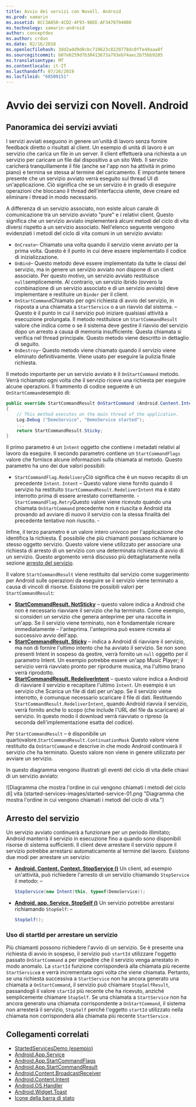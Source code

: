 ```yaml
---
title: Avvio dei servizi con Novell. Android
ms.prod: xamarin
ms.assetid: 8CC3A850-4CD2-4F93-98EE-AF3470794000
ms.technology: xamarin-android
author: conceptdev
ms.author: crdun
ms.date: 02/16/2018
ms.openlocfilehash: 3dd2add9d8cbc719623c8229778dc0ffe49aaa8f
ms.sourcegitcommit: b07e0259d7b30413673a793ebf4aec2b75bb9285
ms.translationtype: MT
ms.contentlocale: it-IT
ms.lasthandoff: 07/26/2019
ms.locfileid: "68509151"
---
```

# <a name="started-services-with-xamarinandroid"></a>Avvio dei servizi con Novell. Android

## <a name="started-services-overview"></a>Panoramica dei servizi avviati

I servizi avviati eseguono in genere un'unità di lavoro senza fornire feedback diretto o risultati al client. Un esempio di unità di lavoro è un servizio che carica un file in un server. Il client effettuerà una richiesta a un servizio per caricare un file dal dispositivo a un sito Web. Il servizio caricherà tranquillamente il file (anche se l'app non ha attività in primo piano) e termina se stessa al termine del caricamento. È importante tenere presente che un servizio avviato verrà eseguito sul thread UI di un'applicazione. Ciò significa che se un servizio è in grado di eseguire operazioni che bloccano il thread dell'interfaccia utente, deve creare ed eliminare i thread in modo necessario.

A differenza di un servizio associato, non esiste alcun canale di comunicazione tra un servizio avviato "pure" e i relativi client. Questo significa che un servizio avviato implementerà alcuni metodi del ciclo di vita diversi rispetto a un servizio associato. Nell'elenco seguente vengono evidenziati i metodi del ciclo di vita comuni in un servizio avviato:

- `OnCreate`&ndash; Chiamato una volta quando il servizio viene avviato per la prima volta. Questo è il punto in cui deve essere implementato il codice di inizializzazione.
- `OnBind`&ndash; Questo metodo deve essere implementato da tutte le classi del servizio, ma in genere un servizio avviato non dispone di un client associato. Per questo motivo, un servizio avviato restituisce `null`semplicemente. Al contrario, un servizio ibrido (ovvero la combinazione di un servizio associato e di un servizio avviato) deve implementare e restituire un `Binder` per il client.
- `OnStartCommand`Chiamato per ogni richiesta di avvio del servizio, in risposta a una chiamata a `StartService` o a un riavvio dal sistema. &ndash; Questo è il punto in cui il servizio può iniziare qualsiasi attività a esecuzione prolungata. Il metodo restituisce un `StartCommandResult` valore che indica come o se il sistema deve gestire il riavvio del servizio dopo un arresto a causa di memoria insufficiente. Questa chiamata si verifica nel thread principale. Questo metodo viene descritto in dettaglio di seguito.
- `OnDestroy`&ndash; Questo metodo viene chiamato quando il servizio viene eliminato definitivamente. Viene usato per eseguire la pulizia finale richiesta.

Il metodo importante per un servizio avviato è il `OnStartCommand` metodo. Verrà richiamato ogni volta che il servizio riceve una richiesta per eseguire alcune operazioni. Il frammento di codice seguente è un `OnStartCommand`esempio di: 

```csharp
public override StartCommandResult OnStartCommand (Android.Content.Intent intent, StartCommandFlags flags, int startId)
{
    // This method executes on the main thread of the application.
    Log.Debug ("DemoService", "DemoService started");
    ...
    return StartCommandResult.Sticky;
}
```

Il primo parametro è un `Intent` oggetto che contiene i metadati relativi al lavoro da eseguire. Il secondo parametro contiene un `StartCommandFlags` valore che fornisce alcune informazioni sulla chiamata al metodo. Questo parametro ha uno dei due valori possibili:

- `StartCommandFlag.Redelivery`Ciò significa che è un nuovo recapito di un precedente `Intent`. `Intent` &ndash; Questo valore viene fornito quando il servizio ha restituito `StartCommandResult.RedeliverIntent` ma è stato interrotto prima di essere arrestato correttamente.
-`StartCommandFlag.Retry`Questo valore viene ricevuto quando una chiamata `OnStartCommand` precedente non è riuscita e Android sta provando ad avviare di nuovo il servizio con la stessa finalità del precedente tentativo non riuscito. &dash;
 
Infine, il terzo parametro è un valore intero univoco per l'applicazione che identifica la richiesta. È possibile che più chiamanti possano richiamare lo stesso oggetto servizio. Questo valore viene utilizzato per associare una richiesta di arresto di un servizio con una determinata richiesta di avvio di un servizio. Questo argomento verrà discusso più dettagliatamente nella sezione [arresto del servizio](#Stopping_the_Service). 

Il valore `StartCommandResult` viene restituito dal servizio come suggerimento per Android sulle operazioni da eseguire se il servizio viene terminato a causa di vincoli di risorse. Esistono tre possibili valori per `StartCommandResult`:

- **[StartCommandResult. NotSticky](xref:Android.App.StartCommandResult.NotSticky)** &ndash; questo valore indica a Android che non è necessario riavviare il servizio che ha terminato. Come esempio, si consideri un servizio che genera anteprime per una raccolta in un'app. Se il servizio viene terminato, non è fondamentale ricreare immediatamente &ndash; l'anteprima. l'anteprima può essere ricreata al successivo avvio dell'app.
- **[StartCommandResult. Sticky](xref:Android.App.StartCommandResult.Sticky)** &ndash; indica a Android di riavviare il servizio, ma non di fornire l'ultimo intento che ha avviato il servizio. Se non sono presenti Intent in sospeso da gestire, verrà fornito un `null` oggetto per il parametro Intent. Un esempio potrebbe essere un'app Music Player; il servizio verrà riavviato pronto per riprodurre musica, ma l'ultimo brano verrà riprodotto.
- **[StartCommandResult. RedeliverIntent](xref:Android.App.StartCommandResult.RedeliverIntent)** &ndash; questo valore indica a Android di riavviare il servizio e recapitare l'ultimo `Intent`. Un esempio è un servizio che Scarica un file di dati per un'app. Se il servizio viene interrotto, è comunque necessario scaricare il file di dati. Restituendo `StartCommandResult.RedeliverIntent`, quando Android riavvia il servizio, verrà fornito anche lo scopo (che include l'URL del file da scaricare) al servizio. In questo modo il download verrà riavviato o ripreso (a seconda dell'implementazione esatta del codice).

Per `StartCommandResult` &ndash; è disponibile un quartovalore.`StartCommandResult.ContinuationMask` Questo valore viene restituito da `OnStartCommand` e descrive in che modo Android continuerà il servizio che ha terminato. Questo valore non viene in genere utilizzato per avviare un servizio.

In questo diagramma vengono illustrati gli eventi del ciclo di vita delle chiavi di un servizio avviato: 

![Diagramma che mostra l'ordine in cui vengono chiamati i metodi del ciclo di] vita (started-services-images/started-service-01.png "Diagramma che mostra l'ordine in cui vengono chiamati i metodi del ciclo di vita.")

<a name="Stopping_the_Service" />

## <a name="stopping-the-service"></a>Arresto del servizio

Un servizio avviato continuerà a funzionare per un periodo illimitato; Android manterrà il servizio in esecuzione fino a quando sono disponibili risorse di sistema sufficienti. Il client deve arrestare il servizio oppure il servizio potrebbe arrestarsi automaticamente al termine del lavoro. Esistono due modi per arrestare un servizio: 

- **[Android. Content. Context. StopService ()](xref:Android.Content.Context.StopService*)** Un client, ad esempio un'attività, può richiedere l'arresto di un servizio chiamando `StopService` il metodo: &ndash;

    ```csharp
    StopService(new Intent(this, typeof(DemoService));
    ```

- **[Android. app. Service. StopSelf ()](xref:Android.App.Service.StopSelf*)** Un servizio potrebbe arrestarsi richiamando `StopSelf`: &ndash;

    ```csharp
    StopSelf();
    ```

### <a name="using-startid-to-stop-a-service"></a>Uso di startId per arrestare un servizio

Più chiamanti possono richiedere l'avvio di un servizio. Se è presente una richiesta di avvio in sospeso, il servizio può `startId` utilizzare l'oggetto passato `OnStartCommand` a per impedire che il servizio venga arrestato in modo anomalo. La `startId` funzione corrisponderà alla chiamata più recente `StartService`a e verrà incrementata ogni volta che viene chiamata. Pertanto, se una richiesta successiva a `StartService` non ha ancora generato una chiamata a `OnStartCommand`, il servizio può chiamare `StopSelfResult`, passandogli il valore `startId` più recente che ha ricevuto, anziché semplicemente chiamare `StopSelf`. Se una chiamata a `StartService` non ha ancora generato una chiamata corrispondente a `OnStartCommand`, il sistema non arresterà il servizio, `StopSelf` perché l'oggetto `startId` utilizzato nella chiamata non corrisponderà alla chiamata più recente `StartService` .

## <a name="related-links"></a>Collegamenti correlati

- [StartedServicesDemo (esempio)](https://developer.xamarin.com/samples/monodroid/ApplicationFundamentals/ServiceSamples/StartedServicesDemo/)
- [Android.App.Service](xref:Android.App.Service)
- [Android.App.StartCommandFlags](xref:Android.App.StartCommandFlags)
- [Android.App.StartCommandResult](xref:Android.App.StartCommandResult)
- [Android.Content.BroadcastReceiver](xref:Android.Content.BroadcastReceiver)
- [Android.Content.Intent](xref:Android.Content.Intent)
- [Android.OS.Handler](xref:Android.OS.Handler)
- [Android.Widget.Toast](xref:Android.Widget.Toast)
- [Icone della barra di stato](https://developer.android.com/guide/practices/ui_guidelines/icon_design_status_bar.html)
